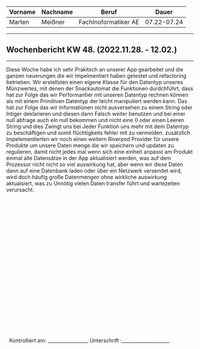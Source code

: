 #

| Vorname | Nachname | Beruf | Dauer |
|---|---|---|---|
|Marten| Meißner|FachInoformatiker AE|07.22-07.24|
---

## Wochenbericht KW 48.  (2022.11.28. - 12.02.)

---
Diese Woche habe ich sehr Prakitsch an unserer App gearbeitet und die ganzen neuerungen die wir Impelmentiert haben getestet und refactoring betrieben.
Wir erstellsten einen eigene Klasse für den Datentyp unseres Münzwertes, mit denen der Snackautomat die Funktionen durdchführt, dass hat zur Folge das wir Performantier mit unseren Datentyp rechnen können als mit einem Primitiven Datentyp der leicht manipuliert werden kann.
Das hat zur Folge das wir Informationen nicht ausversehen zu einem String oder Intiger deklarieren und diesen dann Falsch weiter benutzen und bei einer null abfrage auch ein null bekommen und nicht eine 0 oder einen Leeren String und dies Zwingt uns bei Jeder Funktion uns mehr mit dem Datentyp zu beschäftigen und somit flüchtigkeits fehler mit zu vermeiden.
zusätzlich Impelementierten wir noch einen weitern Riverpod Provider für unsere  Produkte um unsere Daten menge die wir speichern und updaten zu regulieren, damit nicht jedes mal wenn sich eine einheit anpasst am Produkt einmal alle Datensätze in der App aktualisiert werden, was auf dem Prozessor nicht nicht so viel auswirkung hat, aber wenn wir diese Daten dann auf eine Datenbank laden oder über ein Netzwerk versendet wird, wird doch häufig große Datenmengen ohne wirkliche  auswirkung aktualsiert, was zu Unnötig vielen Daten transfer führt und wartezeiten verursacht.  


&nbsp;
\
\
\
\
\
\
\
\
\
\
\
\
\
\
\
\
\
\
\
\
\
\
&nbsp;
Kontrolliert am: _________________ Unterschrift  :____________________
